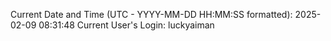 Current Date and Time (UTC - YYYY-MM-DD HH:MM:SS formatted): 2025-02-09 08:31:48
Current User's Login: luckyaiman
